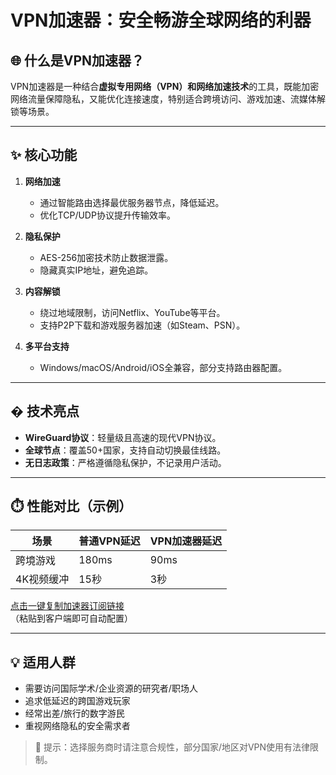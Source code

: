 # VPN加速器：安全畅游全球网络的利器

## 🌐 什么是VPN加速器？
VPN加速器是一种结合**虚拟专用网络（VPN）**和**网络加速技术**的工具，既能加密网络流量保障隐私，又能优化连接速度，特别适合跨境访问、游戏加速、流媒体解锁等场景。

---

## ✨ 核心功能
1. **网络加速**  
   - 通过智能路由选择最优服务器节点，降低延迟。
   - 优化TCP/UDP协议提升传输效率。
   
2. **隐私保护**  
   - AES-256加密技术防止数据泄露。
   - 隐藏真实IP地址，避免追踪。

3. **内容解锁**  
   - 绕过地域限制，访问Netflix、YouTube等平台。
   - 支持P2P下载和游戏服务器加速（如Steam、PSN）。

4. **多平台支持**  
   - Windows/macOS/Android/iOS全兼容，部分支持路由器配置。

---

## � 技术亮点
- **WireGuard协议**：轻量级且高速的现代VPN协议。
- **全球节点**：覆盖50+国家，支持自动切换最佳线路。
- **无日志政策**：严格遵循隐私保护，不记录用户活动。

---

## ⏱️ 性能对比（示例）
| 场景          | 普通VPN延迟 | VPN加速器延迟 |
|---------------|------------|--------------|
| 跨境游戏      | 180ms      | 90ms         |
| 4K视频缓冲    | 15秒       | 3秒          |

[点击一键复制加速器订阅链接](https://free.liuyyds.dpdns.org/dhdkufzhghkjh65496856489)  
（粘贴到客户端即可自动配置）

---

## 💡 适用人群
- 需要访问国际学术/企业资源的研究者/职场人
- 追求低延迟的跨国游戏玩家
- 经常出差/旅行的数字游民
- 重视网络隐私的安全需求者

> 📌 提示：选择服务商时请注意合规性，部分国家/地区对VPN使用有法律限制。
